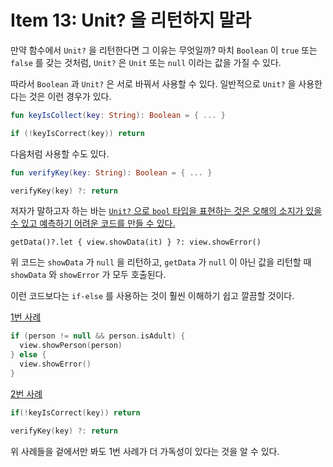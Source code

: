# Item 13: Unit? 을 리턴하지 말라

만약 함수에서 `Unit?` 을 리턴한다면 그 이유는 무엇일까? 마치 `Boolean` 이 `true` 또는 `false` 를 갖는 것처럼, `Unit?` 은 `Unit` 또는 `null` 이라는 값을 가질 수 있다.

따라서 `Boolean` 과 `Unit?` 은 서로 바꿔서 사용할 수 있다. 일반적으로 `Unit?` 을 사용한다는 것은 이런 경우가 있다.

```kotlin
fun keyIsCollect(key: String): Boolean = { ... }

if (!keyIsCorrect(key)) return
```

다음처럼 사용할 수도 있다.

```kotlin
fun verifyKey(key: String): Boolean = { ... }

verifyKey(key) ?: return
```

저자가 말하고자 하는 바는 <u>`Unit?` 으로 `bool` 타입을 표현하는 것은 오해의 소지가 있을 수 있고 예측하기 어려운 코드를 만들 수 있다.</u>

`getData()?.let { view.showData(it) } ?: view.showError()`

위 코드는 `showData` 가 `null` 을 리턴하고, `getData` 가 `null` 이 아닌 값을 리턴할 때 `showData` 와 `showError` 가 모두 호출된다.

이런 코드보다는 `if-else` 를 사용하는 것이 훨씬 이해하기 쉽고 깔끔할 것이다.


<u>1번 사례</u>

```kotlin
if (person != null && person.isAdult) {
  view.showPerson(person)
} else {
  view.showError()
}
```

<u>2번 사례</u>

```kotlin
if(!keyIsCorrect(key)) return

verifyKey(key) ?: return
```

위 사례들을 겉에서만 봐도 1번 사례가 더 가독성이 있다는 것을 알 수 있다.



